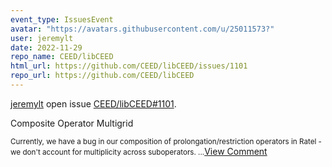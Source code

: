 ```yaml
---
event_type: IssuesEvent
avatar: "https://avatars.githubusercontent.com/u/25011573?"
user: jeremylt
date: 2022-11-29
repo_name: CEED/libCEED
html_url: https://github.com/CEED/libCEED/issues/1101
repo_url: https://github.com/CEED/libCEED
---
```


<a href='https://github.com/jeremylt' target='_blank'>jeremylt</a> open issue <a href='https://github.com/CEED/libCEED/issues/1101' target='_blank'>CEED/libCEED#1101</a>.

<p>Composite Operator Multigrid</p><small>Currently, we have a bug in our composition of prolongation/restriction operators in Ratel - we don't account for multiplicity across suboperators....</small><a href='https://github.com/CEED/libCEED/issues/1101' target='_blank'>View Comment</a>